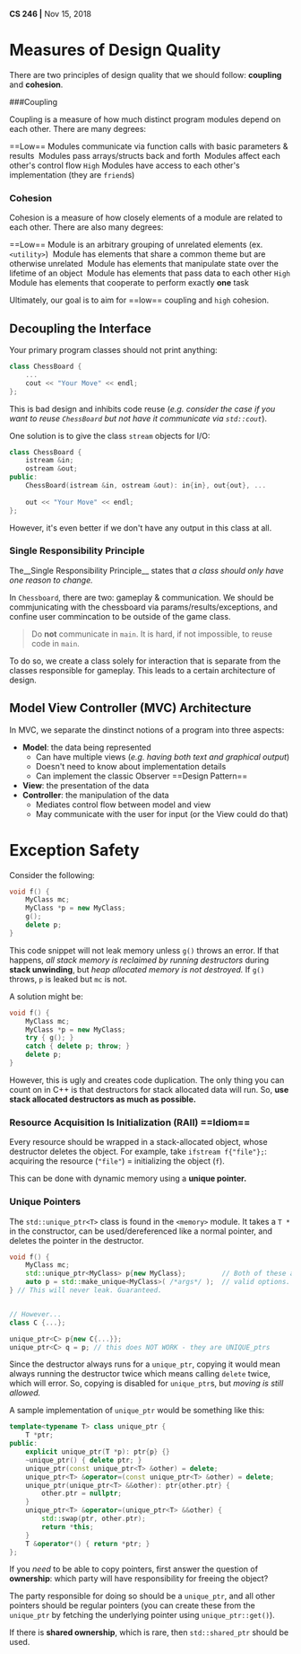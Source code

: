 __CS 246 |__ Nov 15, 2018

# Measures of Design Quality

There are two principles of design quality that we should follow: __coupling__ and __cohesion__.

###Coupling

Coupling is a measure of how much distinct program modules depend on each other. There are many degrees:

==Low==		Modules communicate via function calls with basic parameters & results
​			Modules pass arrays/structs back and forth
​			Modules affect each other's control flow
`High`		   Modules have access to each other's implementation (they are `friend`s)

### Cohesion

Cohesion is a measure of how closely elements of a module are related to each other. There are also many degrees:

==Low==		   Module is an arbitrary grouping of unrelated elements (ex. `<utility>`)
​			Module has elements that share a common theme but are otherwise unrelated
​			Module has elements that manipulate state over the lifetime of an object
​			Module has elements that pass data to each other
`High`		 Module has elements that cooperate to perform exactly __one__ task

Ultimately, our goal is to aim for ==low== coupling and `high` cohesion.



## Decoupling the Interface

Your primary program classes should not print anything:

```cpp
class ChessBoard {
    ...
    cout << "Your Move" << endl;
};
```

This is bad design and inhibits code reuse (_e.g. consider the case if you want to reuse `ChessBoard` but not have it communicate via `std::cout`_).

One solution is to give the class `stream` objects for I/O:

```cpp
class ChessBoard {
    istream &in;
    ostream &out;
public:
    ChessBoard(istream &in, ostream &out): in{in}, out{out}, ...
        
    out << "Your Move" << endl;
};
```

However, it's even better if we don't have any output in this class at all.

### Single Responsibility Principle

The__Single Responsibility Principle__ states that _a class should only have one reason to change._

In `Chessboard`, there are two: gameplay & communication. We should be commjunicating with the chessboard via params/results/exceptions, and confine user commincation to be outside of the game class.

> Do __not__ communicate in `main`. It is hard, if not impossible, to reuse code in `main`.

To do so, we create a class solely for interaction that is separate from the classes responsible for gameplay. This leads to a certain architecture of design.

## Model View Controller (MVC) Architecture

In MVC, we separate the dinstinct notions of a program into three aspects:

- __Model__: the data being represented
  - Can have multiple views (_e.g. having both text and graphical output_)
  - Doesn't need to know about implementation details
  - Can implement the classic Observer ==Design Pattern==
- __View__: the presentation of the data
- __Controller__: the manipulation of the data
  - Mediates control flow between model and view
  - May communicate with the user for input (or the View could do that)



# Exception Safety

Consider the following:

```cpp
void f() {
    MyClass mc;
    MyClass *p = new MyClass;
    g();
    delete p;
}
```

This code snippet will not leak memory unless `g()` throws an error. If that happens, _all stack memory is reclaimed by running destructors_ during __stack unwinding__, but _heap allocated memory is not destroyed._ If `g()` throws, `p` is leaked but `mc` is not.

A solution might be:

```cpp
void f() {
    MyClass mc;
    MyClass *p = new MyClass;
    try { g(); }
    catch { delete p; throw; }
    delete p;
}
```

However, this is ugly and creates code duplication. The only thing you can count on in C++ is that destructors for stack allocated data will run. So, __use stack allocated destructors as much as possible.__

### Resource Acquisition Is Initialization (RAII) ==Idiom==

Every resource should be wrapped in a stack-allocated object, whose destructor deletes the object. For example, take `ifstream f{"file"};`: acquiring the resource (`"file"`) = initializing the object (`f`).

This can be done with dynamic memory using a __unique pointer.__

### Unique Pointers

The `std::unique_ptr<T>` class is found in the `<memory>` module. It takes a `T *` in the constructor, can be used/dereferenced like a normal pointer, and deletes the pointer in the destructor.

```cpp
void f() {
    MyClass mc;
    std::unique_ptr<MyClass> p{new MyClass};         // Both of these are
    auto p = std::make_unique<MyClass>( /*args*/ );  // valid options.
} // This will never leak. Guaranteed.


// However...
class C {...};

unique_ptr<C> p{new C{...}};
unique_ptr<C> q = p; // this does NOT WORK - they are UNIQUE_ptrs
```

Since the destructor always runs for a `unique_ptr`, copying it would mean always running the destructor twice which means calling `delete` twice, which will error. So, copying is disabled for `unique_ptr`s, but _moving is still allowed._

A sample implementation of `unique_ptr` would be something like this:

```cpp
template<typename T> class unique_ptr {
    T *ptr;
public:
    explicit unique_ptr(T *p): ptr{p} {}
    ~unique_ptr() { delete ptr; }
    unique_ptr(const unique_ptr<T> &other) = delete;
    unique_ptr<T> &operator=(const unique_ptr<T> &other) = delete;
    unique_ptr(unique_ptr<T> &&other): ptr{other.ptr} {
        other.ptr = nullptr;
    }
    unique_ptr<T> &operator=(unique_ptr<T> &&other) {
        std::swap(ptr, other.ptr);
        return *this;
    }
    T &operator*() { return *ptr; }
};
```

If you _need_ to be able to copy pointers, first answer the question of __ownership__: which party will have responsibility for freeing the object?

The party responsible for doing so should be a `unique_ptr`, and all other pointers should be regular pointers (you can create these from the `unique_ptr` by fetching the underlying pointer using `unique_ptr::get()`).

If there is __shared ownership__, which is rare, then `std::shared_ptr` should be used.

